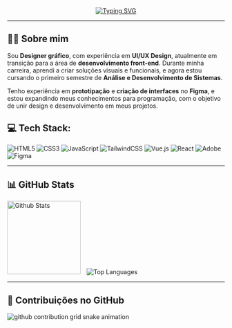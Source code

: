 <div align="center">
  <a href="https://git.io/typing-svg">
    <img src="https://readme-typing-svg.demolab.com?font=Fira+Code&weight=800&size=30&duration=2000&pause=1000&color=000000&center=true&vCenter=true&width=435&lines=Hi+there!%F0%9F%91%8B+I'm+Luana.;Nice+to+meet+you." alt="Typing SVG" />
  </a>
</div>

---

## 👩‍💻 Sobre mim

Sou **Designer gráfico**, com experiência em **UI/UX Design**, atualmente em transição para a área de **desenvolvimento front-end**. Durante minha carreira, aprendi a criar soluções visuais e funcionais, e agora estou cursando o primeiro semestre de **Análise e Desenvolvimento de Sistemas**.

Tenho experiência em **prototipação** e **criação de interfaces** no **Figma**, e estou expandindo meus conhecimentos para programação, com o objetivo de unir design e desenvolvimento em meus projetos.



## 💻 Tech Stack:
![HTML5](https://img.shields.io/badge/html5-%23E34F26.svg?style=for-the-badge&logo=html5&logoColor=white) ![CSS3](https://img.shields.io/badge/css3-%231572B6.svg?style=for-the-badge&logo=css3&logoColor=white) ![JavaScript](https://img.shields.io/badge/javascript-%23323330.svg?style=for-the-badge&logo=javascript&logoColor=%23F7DF1E) ![TailwindCSS](https://img.shields.io/badge/tailwindcss-%2338B2AC.svg?style=for-the-badge&logo=tailwind-css&logoColor=white) ![Vue.js](https://img.shields.io/badge/vue.js-%2335495e.svg?style=for-the-badge&logo=vuedotjs&logoColor=%234FC08D) ![React](https://img.shields.io/badge/react-%2320232a.svg?style=for-the-badge&logo=react&logoColor=%2361DAFB) ![Adobe](https://img.shields.io/badge/adobe-%23FF0000.svg?style=for-the-badge&logo=adobe&logoColor=white) ![Figma](https://img.shields.io/badge/figma-%23F24E1E.svg?style=for-the-badge&logo=figma&logoColor=white)

---

## 📊 GitHub Stats

<div align="center">
  <p align="left">
    <img 
      alt="Github Stats" 
      height="170" 
      style="margin-right: 10px;" 
      src="https://github-readme-stats.vercel.app/api?username=luloulu-lab&theme=rose_pine&hide_border=true&include_all_commits=false&count_private=false" 
    />
    <img 
      alt="Top Languages"  
      src="https://github-readme-stats.vercel.app/api/top-langs/?username=luloulu-lab&theme=rose_pine&hide_border=true" 
    />
  </p>
</div>

---

## 🐍 Contribuições no GitHub

<picture align="center">
  <source media="(prefers-color-scheme: dark)" srcset="https://raw.githubusercontent.com/luloulu-lab/luloulu-lab/output/github-contribution-grid-snake-dark.svg">
  <source media="(prefers-color-scheme: light)" srcset="https://raw.githubusercontent.com/luloulu-lab/luloulu-lab/output/github-contribution-grid-snake-dark.svg">
  <img align="center" alt="github contribution grid snake animation" src="https://raw.githubusercontent.com/mari4souza/luloulu-lab/output/github-contribution-grid-snake.svg">
</picture>
